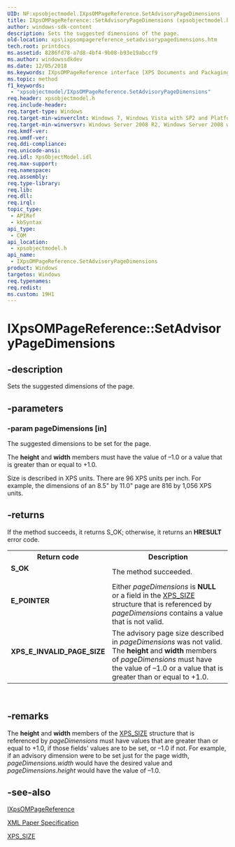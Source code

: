 ```yaml
---
UID: NF:xpsobjectmodel.IXpsOMPageReference.SetAdvisoryPageDimensions
title: IXpsOMPageReference::SetAdvisoryPageDimensions (xpsobjectmodel.h)
author: windows-sdk-content
description: Sets the suggested dimensions of the page.
old-location: xps\ixpsompagereference_setadvisorypagedimensions.htm
tech.root: printdocs
ms.assetid: 8286fd78-a7d8-4bf4-9b08-b93e19abccf9
ms.author: windowssdkdev
ms.date: 12/05/2018
ms.keywords: IXpsOMPageReference interface [XPS Documents and Packaging],SetAdvisoryPageDimensions method, IXpsOMPageReference.SetAdvisoryPageDimensions, IXpsOMPageReference::SetAdvisoryPageDimensions, SetAdvisoryPageDimensions, SetAdvisoryPageDimensions method [XPS Documents and Packaging], SetAdvisoryPageDimensions method [XPS Documents and Packaging],IXpsOMPageReference interface, xps.ixpsompagereference_setadvisorypagedimensions, xpsobjectmodel/IXpsOMPageReference::SetAdvisoryPageDimensions
ms.topic: method
f1_keywords: 
 - "xpsobjectmodel/IXpsOMPageReference.SetAdvisoryPageDimensions"
req.header: xpsobjectmodel.h
req.include-header: 
req.target-type: Windows
req.target-min-winverclnt: Windows 7, Windows Vista with SP2 and Platform Update for Windows Vista [desktop apps \| UWP apps]
req.target-min-winversvr: Windows Server 2008 R2, Windows Server 2008 with SP2 and Platform Update for Windows Server 2008 [desktop apps \| UWP apps]
req.kmdf-ver: 
req.umdf-ver: 
req.ddi-compliance: 
req.unicode-ansi: 
req.idl: XpsObjectModel.idl
req.max-support: 
req.namespace: 
req.assembly: 
req.type-library: 
req.lib: 
req.dll: 
req.irql: 
topic_type:
 - APIRef
 - kbSyntax
api_type:
 - COM
api_location:
 - xpsobjectmodel.h
api_name:
 - IXpsOMPageReference.SetAdvisoryPageDimensions
product: Windows
targetos: Windows
req.typenames: 
req.redist: 
ms.custom: 19H1
---
```


# IXpsOMPageReference::SetAdvisoryPageDimensions


## -description


Sets the suggested dimensions of the page.


## -parameters




### -param pageDimensions [in]

The suggested dimensions to be set for the page.

The <b>height</b> and <b>width</b> members  must have the value of –1.0 or a value that is greater than or equal to +1.0.

Size is described in XPS units. There are 96 XPS units per inch.  For example, the dimensions of an 8.5" by 11.0" page are 816 by 1,056 XPS units.


## -returns



If the method succeeds, it returns S_OK; otherwise, it returns an <b>HRESULT</b> error code.

<table>
<tr>
<th>Return code</th>
<th>Description</th>
</tr>
<tr>
<td width="40%">
<dl>
<dt><b>S_OK</b></dt>
</dl>
</td>
<td width="60%">
The method succeeded.

</td>
</tr>
<tr>
<td width="40%">
<dl>
<dt><b>E_POINTER</b></dt>
</dl>
</td>
<td width="60%">
Either <i>pageDimensions</i> is <b>NULL</b> or a field in the <a href="https://docs.microsoft.com/windows/desktop/api/xpsobjectmodel/ns-xpsobjectmodel-__midl___midl_itf_xpsobjectmodel_0000_0000_0018">XPS_SIZE</a> structure that is referenced by <i>pageDimensions</i> contains a value that is not valid.

</td>
</tr>
<tr>
<td width="40%">
<dl>
<dt><b>XPS_E_INVALID_PAGE_SIZE</b></dt>
</dl>
</td>
<td width="60%">
The advisory page size described in <i>pageDimensions</i> was not valid. The <b>height</b> and <b>width</b> members of <i>pageDimensions</i>  must have the value of –1.0 or a value that is greater than or equal to +1.0.

</td>
</tr>
</table>
 




## -remarks



The <b>height</b> and <b>width</b>  members of the <a href="https://docs.microsoft.com/windows/desktop/api/xpsobjectmodel/ns-xpsobjectmodel-__midl___midl_itf_xpsobjectmodel_0000_0000_0018">XPS_SIZE</a> structure that is referenced by <i>pageDimensions</i> must have values that are greater than or equal to +1.0, if those fields' values are to be set, or –1.0 if not. For example, if an advisory  dimension were to be set just for the page width,  <i>pageDimensions.width</i> would have the desired value and <i>pageDimensions.height</i> would have the value of –1.0.




## -see-also




<a href="https://docs.microsoft.com/windows/desktop/api/xpsobjectmodel/nn-xpsobjectmodel-ixpsompagereference">IXpsOMPageReference</a>



<a href="http://go.microsoft.com/?linkid=8435939">XML Paper Specification</a>



<a href="https://docs.microsoft.com/windows/desktop/api/xpsobjectmodel/ns-xpsobjectmodel-__midl___midl_itf_xpsobjectmodel_0000_0000_0018">XPS_SIZE</a>
 

 

